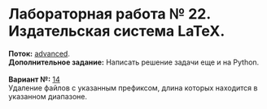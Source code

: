 # Лабораторная работа № 22. Издательская система LaTeX.
**Поток:** <ins>advanced</ins>.</br>**Дополнительное задание:** Написать решение задачи еще и на Python.</br></br>**Вариант №:** <ins>14</ins></br>Удаление файлов с указанным префиксом, длина которых находится в указанном диапазоне.
